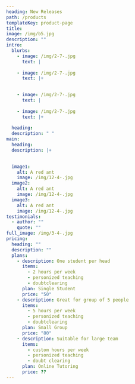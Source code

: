 ```yaml
---
heading: New Releases
path: /products
templateKey: product-page
title: 
image: /img/b5.jpg
description: ""
intro:
  blurbs:
    - image: /img/2-7-.jpg
      text: |
        
    - image: /img/2-7-.jpg
      text: |+
        

    - image: /img/2-7-.jpg
      text: |
        
    - image: /img/2-7-.jpg
      text: |+
        
  heading: 
  description: " "
main:
  heading: 
  description: |+
   

  image1:
    alt: A red ant
    image: /img/12-4-.jpg
  image2:
    alt: A red ant
    image: /img/12-4-.jpg
  image3:
    alt: A red ant
    image: /img/12-4-.jpg
testimonials:
  - author: ""
    quote: ""
full_image: /img/3-4-.jpg
pricing:
  heading: ""
  description: ""
  plans:
    - description: One student per head
      items:
        - 2 hours per week
        - personized teaching
        - doubtclearing
      plan: Single Student
      price: "50"
    - description: Great for group of 5 people
      items:
        - 5 hours per week
        - personized teaching
        - doubtclearing
      plan: Small Group
      price: "80"
    - description: Suitable for large team
      items:
        - custom hours per week
        - personized teaching
        - doubt clearing
      plan: Online Tutoring
      price: ??
---
```


